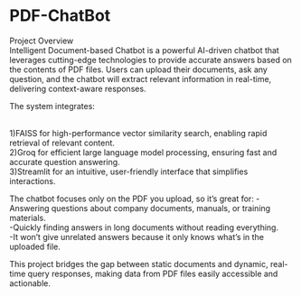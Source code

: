 # PDF-ChatBot

Project Overview<br>
Intelligent Document-based Chatbot is a powerful AI-driven chatbot that leverages cutting-edge technologies to provide accurate answers based on the contents of PDF files. Users can upload their documents, ask any question, and the chatbot will extract relevant information in real-time, delivering context-aware responses.

The system integrates:
<br>
<br>

1)FAISS for high-performance vector similarity search, enabling rapid retrieval of relevant content.<br>
2)Groq for efficient large language model processing, ensuring fast and accurate question answering.<br>
3)Streamlit for an intuitive, user-friendly interface that simplifies interactions.<br>

The chatbot focuses only on the PDF you upload, so it’s great for:
-Answering questions about company documents, manuals, or training materials.<br>
-Quickly finding answers in long documents without reading everything.<br>
-It won’t give unrelated answers because it only knows what’s in the uploaded file.<br>

This project bridges the gap between static documents and dynamic, real-time query responses, making data from PDF files easily accessible and actionable.
